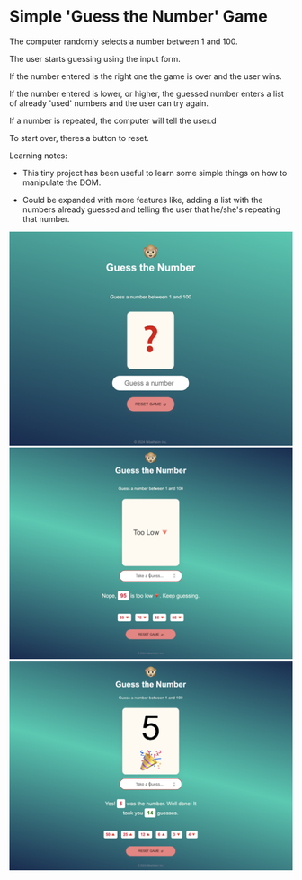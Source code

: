# Simple 'Guess the Number' Game

The computer randomly selects a number between 1 and 100.

The user starts guessing using the input form.

If the number entered is the right one the game is over and the user wins.

If the number entered is lower, or higher, the guessed number enters a list of already 'used' numbers and the user can try again.

If a number is repeated, the computer will tell the user.d

To start over, theres a button to reset.

Learning notes:

- This tiny project has been useful to learn some simple things on how to manipulate the DOM.

- Could be expanded with more features like, adding a list with the numbers already guessed and telling the user that he/she's repeating that number.

![Guess the number screenshot](screenshot.png)
![Guess the number screenshot 01](screenshot01.png)
![Guess the number screenshot 02](screenshot02.png)
